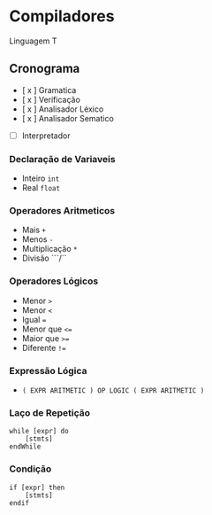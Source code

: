 # Compiladores
Linguagem T

## Cronograma
- [ x ] Gramatica
- [ x ] Verificação
- [ x ] Analisador Léxico
- [ x ] Analisador Sematico
- [ ] Interpretador

### Declaração de Variaveis
- Inteiro ```int```
- Real ```float```

### Operadores Aritmeticos
- Mais ```+```
- Menos ```-```
- Multiplicação ```*```
- Divisão ```/``

### Operadores Lógicos
- Menor ```>```
- Menor ```<```
- Igual ```=```
- Menor que ```<=```
- Maior que ```>=```
- Diferente ```!=```

### Expressão Lógica
- ```( EXPR ARITMETIC ) OP LOGIC ( EXPR ARITMETIC )```

### Laço de Repetição

```
while [expr] do
    [stmts]
endWhile
```

### Condição
```
if [expr] then
    [stmts]
endif
```
